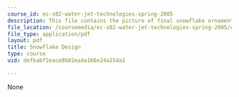 ```yaml
---
course_id: ec-s02-water-jet-technologies-spring-2005
description: This file contains the picture of final snowflake ornament.
file_location: /coursemedia/ec-s02-water-jet-technologies-spring-2005/defbabf2eace8b02ea4a166e24a154a1_MITEC_S02S05_snowflake.pdf
file_type: application/pdf
layout: pdf
title: Snowflake Design
type: course
uid: defbabf2eace8b02ea4a166e24a154a1

---
```

None